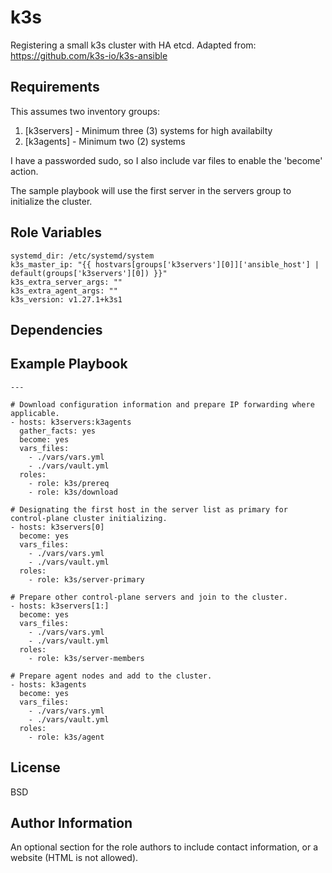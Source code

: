 k3s
=========

Registering a small k3s cluster with HA etcd. Adapted from: https://github.com/k3s-io/k3s-ansible

Requirements
------------

This assumes two inventory groups:
1. [k3servers] - Minimum three (3) systems for high availabilty
2. [k3agents] - Minimum two (2) systems

I have a passworded sudo, so I also include var files to enable the 'become' action.

The sample playbook will use the first server in the servers group to initialize the cluster.

Role Variables
--------------

```
systemd_dir: /etc/systemd/system
k3s_master_ip: "{{ hostvars[groups['k3servers'][0]]['ansible_host'] | default(groups['k3servers'][0]) }}"
k3s_extra_server_args: ""
k3s_extra_agent_args: ""
k3s_version: v1.27.1+k3s1
```

Dependencies
------------



Example Playbook
----------------

```
---

# Download configuration information and prepare IP forwarding where applicable.
- hosts: k3servers:k3agents
  gather_facts: yes
  become: yes
  vars_files:
    - ./vars/vars.yml
    - ./vars/vault.yml
  roles:
    - role: k3s/prereq
    - role: k3s/download

# Designating the first host in the server list as primary for control-plane cluster initializing.
- hosts: k3servers[0]
  become: yes
  vars_files:
    - ./vars/vars.yml
    - ./vars/vault.yml
  roles:
    - role: k3s/server-primary

# Prepare other control-plane servers and join to the cluster.
- hosts: k3servers[1:]
  become: yes
  vars_files:
    - ./vars/vars.yml
    - ./vars/vault.yml
  roles:
    - role: k3s/server-members

# Prepare agent nodes and add to the cluster.
- hosts: k3agents
  become: yes
  vars_files:
    - ./vars/vars.yml
    - ./vars/vault.yml
  roles:
    - role: k3s/agent
```

License
-------

BSD

Author Information
------------------

An optional section for the role authors to include contact information, or a website (HTML is not allowed).

